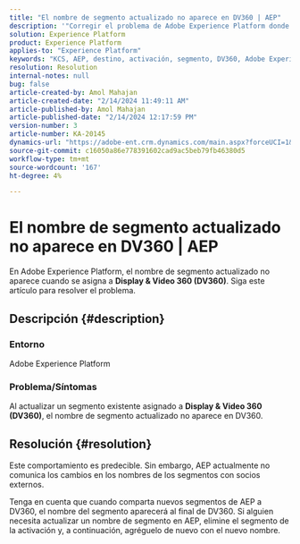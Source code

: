 ```yaml
---
title: "El nombre de segmento actualizado no aparece en DV360 | AEP"
description: '"Corregir el problema de Adobe Experience Platform donde el nombre de segmento actualizado no aparece en DV360. Elimine el segmento y agréguelo de nuevo con un nombre nuevo".'
solution: Experience Platform
product: Experience Platform
applies-to: "Experience Platform"
keywords: "KCS, AEP, destino, activación, segmento, DV360, Adobe Experience Platform"
resolution: Resolution
internal-notes: null
bug: false
article-created-by: Amol Mahajan
article-created-date: "2/14/2024 11:49:11 AM"
article-published-by: Amol Mahajan
article-published-date: "2/14/2024 12:17:59 PM"
version-number: 3
article-number: KA-20145
dynamics-url: "https://adobe-ent.crm.dynamics.com/main.aspx?forceUCI=1&pagetype=entityrecord&etn=knowledgearticle&id=ac18790e-2fcb-ee11-9079-6045bd006ce9"
source-git-commit: c16050a86e778391602cad9ac5beb79fb46380d5
workflow-type: tm+mt
source-wordcount: '167'
ht-degree: 4%

---
```


# El nombre de segmento actualizado no aparece en DV360 | AEP


En Adobe Experience Platform, el nombre de segmento actualizado no aparece cuando se asigna a <b>Display &amp; Video 360 (DV360)</b>. Siga este artículo para resolver el problema.

## Descripción {#description}


### <b>Entorno</b>

Adobe Experience Platform



### <b>Problema/Síntomas</b>

Al actualizar un segmento existente asignado a <b>Display &amp; Video 360 (DV360)</b>, el nombre de segmento actualizado no aparece en DV360.


## Resolución {#resolution}


Este comportamiento es predecible. Sin embargo, AEP actualmente no comunica los cambios en los nombres de los segmentos con socios externos.



Tenga en cuenta que cuando comparta nuevos segmentos de AEP a DV360, el nombre del segmento aparecerá al final de DV360. Si alguien necesita actualizar un nombre de segmento en AEP, elimine el segmento de la activación y, a continuación, agréguelo de nuevo con el nuevo nombre.
